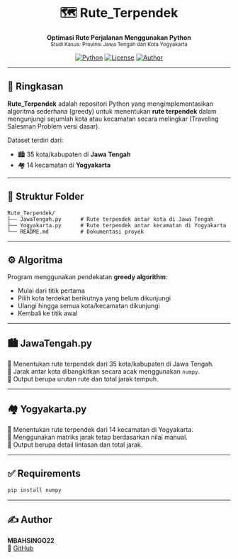 <h1 align="center">🗺️ Rute_Terpendek</h1>
<p align="center">
  <b>Optimasi Rute Perjalanan Menggunakan Python</b><br>
  <sub>Studi Kasus: Provinsi Jawa Tengah dan Kota Yogyakarta</sub>
</p>

<div align="center">

[![Python](https://img.shields.io/badge/Python-3.10+-blue?logo=python)](https://www.python.org/)
[![License](https://img.shields.io/badge/License-MIT-green.svg)](LICENSE)
[![Author](https://img.shields.io/badge/Made%20by-MBAHSINGO22-blue)](https://github.com/MBAHSINGO22)

</div>

---

## 🧾 Ringkasan

**Rute_Terpendek** adalah repositori Python yang mengimplementasikan algoritma sederhana (greedy) untuk menentukan **rute terpendek** dalam mengunjungi sejumlah kota atau kecamatan secara melingkar (Traveling Salesman Problem versi dasar).

Dataset terdiri dari:
- 🏙️ 35 kota/kabupaten di **Jawa Tengah**
- 🏘️ 14 kecamatan di **Yogyakarta**

---

## 📂 Struktur Folder

```
Rute_Terpendek/
├── JawaTengah.py      # Rute terpendek antar kota di Jawa Tengah
├── Yogyakarta.py      # Rute terpendek antar kecamatan di Yogyakarta
└── README.md          # Dokumentasi proyek
```

---

## ⚙️ Algoritma

Program menggunakan pendekatan **greedy algorithm**:
- Mulai dari titik pertama
- Pilih kota terdekat berikutnya yang belum dikunjungi
- Ulangi hingga semua kota/kecamatan dikunjungi
- Kembali ke titik awal

---

## 🏙️ JawaTengah.py

🔹 Menentukan rute terpendek dari 35 kota/kabupaten di Jawa Tengah.  
🔹 Jarak antar kota dibangkitkan secara acak menggunakan `numpy`.  
🔹 Output berupa urutan rute dan total jarak tempuh.

---

## 🏘️ Yogyakarta.py

🔹 Menentukan rute terpendek dari 14 kecamatan di Yogyakarta.  
🔹 Menggunakan matriks jarak tetap berdasarkan nilai manual.  
🔹 Output berupa detail lintasan dan total jarak.

---

## ✅ Requirements

```bash
pip install numpy
```

---

## ✍️ Author

**MBAHSINGO22**  
🔗 [GitHub](https://github.com/MBAHSINGO22)


